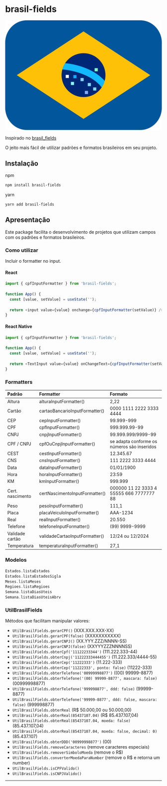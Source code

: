 # brasil-fields

![Brasil Fields](./brasil-fields.svg)

Inspirado no [brasil_fields](https://github.com/flutterbootcamp/brasil_fields)

O jeito mais fácil de utilizar padrões e formatos brasileiros em seu projeto.

## Instalação

npm

```bash
npm install brasil-fields
```

yarn

```bash
yarn add brasil-fields
```

## Apresentação

Este package facilita o desenvolvimento de projetos que utilizam campos com os padrões e formatos brasileiros.

### Como utilizar

Incluir o formatter no input.

#### React

```typescript
import { cpfInputFormatter } from 'brasil-fields';

function App() {
  const [value, setValue] = useState('');

  return <input value={value} onchange={cpfInputFormatter(setValue)} />;
}
```

#### React Native

```typescript
import { cpfInputFormatter } from 'brasil-fields';

function App() {
  const [value, setValue] = useState('');

  return <TextInput value={value} onChangeText={cpfInputFormatter(setValue)} />;
}
```

### Formatters

| Padrão           | Formatter                      | Formato                                     |
| :--------------- | :----------------------------- | :------------------------------------------ |
| Altura           | alturaInputFormatter()         | 2,22                                        |
| Cartão           | cartaoBancarioInputFormatter() | 0000 1111 2222 3333 4444                    |
| CEP              | cepInputFormatter()            | 99.999-999                                  |
| CPF              | cpfInputFormatter()            | 999.999.99-99                               |
| CNPJ             | cnpjInputFormatter()           | 99.999.999/9999-99                          |
| CPF / CNPJ       | cpfOuCnpjInputFormatter()      | se adapta conforme os números são inseridos |
| CEST             | cestInputFormatter()           | 12.345.67                                   |
| CNS              | cnsInputFormatter()            | 111 2222 3333 4444                          |
| Data             | dataInputFormatter()           | 01/01/1900                                  |
| Hora             | horaInputFormatter()           | 23:59                                       |
| KM               | kmInputFormatter()             | 999.999                                     |
| Cert. nascimento | certNascimentoInputFormatter() | 000000 11 22 3333 4 55555 666 7777777 88    |
| Peso             | pesoInputFormatter()           | 111,1                                       |
| Placa            | placaVeiculoInputFormatter()   | AAA-1234                                    |
| Real             | realInputFormatter()           | 20.550                                      |
| Telefone         | telefoneInputFormatter()       | (99) 9999-9999                              |
| Validade cartão  | validadeCartaoInputFormatter() | 12/24 ou 12/2024                            |
| Temperatura      | temperaturaInputFormatter()    | 27,1                                        |

### Modelos

```dart
Estados.listaEstados
Estados.listaEstadosSigla
Meses.listaMeses
Regioes.listaRegioes
Semana.listaDiasUteis
Semana.listaDiasUteisAbrv

```

### UtilBrasilFields

Métodos que facilitam manipular valores:

- `UtilBrasilFields.gerarCPF()` (XXX.XXX.XXX-XX)
- `UtilBrasilFields.gerarCPF(false)` (XXXXXXXXXXX)
- `UtilBrasilFields.gerarCNPJ()` (XX.YYY.ZZZ/NNNN-SS)
- `UtilBrasilFields.gerarCNPJ(false)` (XXYYYZZZNNNNSS)
- `UtilBrasilFields.obterCpf('11122233344')` (111.222.333-44)
- `UtilBrasilFields.obterCnpj('11222333444455')` (11.222.333/4444-55)
- `UtilBrasilFields.obterCep('11222333')` (11.222-333)
- `UtilBrasilFields.obterCep('11222333', ponto: false)` (11222-333)
- `UtilBrasilFields.obterTelefone('00999998877')` ((00) 99999-8877)
- `UtilBrasilFields.obterTelefone('(00) 99999-8877', mascara: false)` (00999998877)
- `UtilBrasilFields.obterTelefone('999998877', ddd: false)` (99999-8877)
- `UtilBrasilFields.obterTelefone('99999-8877', ddd: false, mascara: false)` (999998877)
- `UtilBrasilFields.obterReal` (R\$ 50.000,00 ou 50.000,00)
- `UtilBrasilFields.obterReal(85437107.04)` (R\$ 85.437.107,04)
- `UtilBrasilFields.obterReal(85437107.04, moeda: false)` (85.437.107,04)
- `UtilBrasilFields.obterReal(85437107.04, moeda: false, decimal: 0)` (85.437.107)
- `UtilBrasilFields.obterDDD('00999998877')` (00)
- `UtilBrasilFields.removeCaracteres` (remove caracteres especiais)
- `UtilBrasilFields.removerSimboloMoeda` (remove o R\$)
- `UtilBrasilFields.converterMoedaParaNumber` (remove o R\$ e retorna um number)
- `UtilBrasilFields.isCPFValido()`
- `UtilBrasilFields.isCNPJValido()`

---
